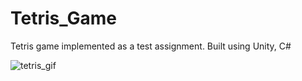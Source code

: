# Tetris_Game
 Tetris game implemented as a test assignment. Built using Unity, C#


![tetris_gif](https://github.com/user-attachments/assets/cda06caf-236c-4a97-b2ab-f9f3b08de0ba)
